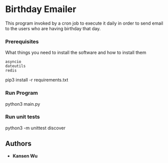 # Birthday Emailer

This program invoked by a cron job to execute it daily in order to send email to the users who are having birthday that day.

### Prerequisites

What things you need to install the software and how to install them

```
asyncio
dateutils
redis
```

pip3 install -r requirements.txt

### Run Program
python3 main.py

### Run unit tests
python3 -m unittest discover

## Authors

* **Kansen Wu** 

